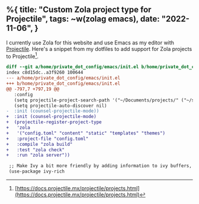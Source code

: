 %{
    title: "Custom Zola project type for Projectile",
    tags: ~w(zolag emacs),
    date: "2022-11-06",
}
---
I currently use Zola for this website and use Emacs as my editor with [Projectile](https://github.com/bbatsov/projectile). Here's a snippet from my dotfiles to add support for Zola projects to Projectile[^1].

```diff
diff --git a/home/private_dot_config/emacs/init.el b/home/private_dot_config/emacs/init.el
index c8d15dc..a3f9260 100644
--- a/home/private_dot_config/emacs/init.el
+++ b/home/private_dot_config/emacs/init.el
@@ -797,7 +797,19 @@
   :config
   (setq projectile-project-search-path '("~/Documents/projects/" ("~/src/" . 3)))
   (setq projectile-auto-discover nil)
-  :init (counsel-projectile-mode))
+  :init (counsel-projectile-mode)
+  (projectile-register-project-type
+   'zola
+   '("config.toml" "content" "static" "templates" "themes")
+   :project-file "config.toml"
+   :compile "zola build"
+   :test "zola check"
+   :run "zola server"))

 ;; Make Ivy a bit more friendly by adding information to ivy buffers, e.g. description of commands in Alt-x, meta info when switching buffers, etc.
 (use-package ivy-rich
```

[^1]: [https://docs.projectile.mx/projectile/projects.html](https://docs.projectile.mx/projectile/projects.html)
